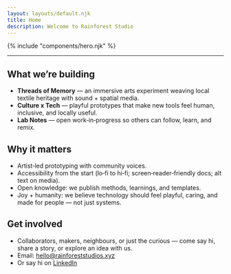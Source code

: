 ```yaml
---
layout: layouts/default.njk
title: Home
description: Welcome to Rainforest Studio
---
```


{% include "components/hero.njk" %}

---

## What we’re building

- <strong>Threads of Memory</strong> — an immersive arts experiment weaving local textile heritage with sound + spatial media.
- <strong>Culture x Tech</strong> — playful prototypes that make new tools feel human, inclusive, and locally useful.
- <strong>Lab Notes</strong> — open work‑in‑progress so others can follow, learn, and remix.

## Why it matters

- Artist‑led prototyping with community voices.
- Accessibility from the start (lo‑fi to hi‑fi; screen‑reader‑friendly docs; alt text on media).
- Open knowledge: we publish methods, learnings, and templates.
- Joy + humanity: we believe technology should feel playful, caring, and made for people — not just systems.

<!-- ## Status (live)

- Site scaffolded; theme toggle active (Fern ↔︎ Lab, Light ↔︎ Dark).
- First prototype: VR/textile scene shell ready.
- Lab Notes rolling updates. -->

## Get involved

- Collaborators, makers, neighbours, or just the curious — come say hi, share a story, or explore an idea with us.
- Email: <a href="mailto:hello@rainforeststudios.xyz">hello@rainforeststudios.xyz</a>
- Or say hi on <a href="https://www.linkedin.com/in/tanyapowell/" target="_blank" rel="noopener">LinkedIn</a>

